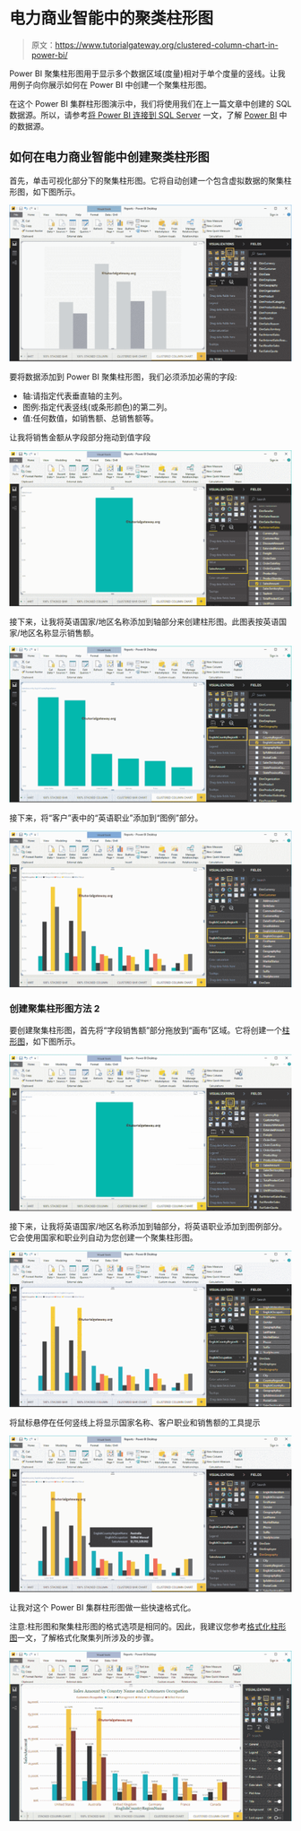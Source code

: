 # 电力商业智能中的聚类柱形图

> 原文：<https://www.tutorialgateway.org/clustered-column-chart-in-power-bi/>

Power BI 聚集柱形图用于显示多个数据区域(度量)相对于单个度量的竖线。让我用例子向你展示如何在 Power BI 中创建一个聚集柱形图。

在这个 Power BI 集群柱形图演示中，我们将使用我们在上一篇文章中创建的 SQL 数据源。所以，请参考[将 Power BI 连接到 SQL Server](https://www.tutorialgateway.org/connect-power-bi-to-sql-server/) 一文，了解 [Power BI](https://www.tutorialgateway.org/power-bi-tutorial/) 中的数据源。

## 如何在电力商业智能中创建聚类柱形图

首先，单击可视化部分下的聚集柱形图。它将自动创建一个包含虚拟数据的聚集柱形图，如下图所示。

![Clustered Column Chart in Power BI 1](img/69f1c5a6d7255130cb4b1bb008a9e43f.png)

要将数据添加到 Power BI 聚集柱形图，我们必须添加必需的字段:

*   轴:请指定代表垂直轴的主列。
*   图例:指定代表竖线(或条形颜色)的第二列。
*   值:任何数值，如销售额、总销售额等。

让我将销售金额从字段部分拖动到值字段

![Clustered Column Chart in Power BI 2](img/b3d7279022c65a2f369ec5af14f1375e.png)

接下来，让我将英语国家/地区名称添加到轴部分来创建柱形图。此图表按英语国家/地区名称显示销售额。

![Clustered Column Chart in Power BI 3](img/7f7ef3abdf09cf25c338a8809ef526ee.png)

接下来，将“客户”表中的“英语职业”添加到“图例”部分。

![Clustered Column Chart in Power BI 4](img/c0f42b2ac8e421dc50042804e6c0b02f.png)

### 创建聚集柱形图方法 2

要创建聚集柱形图，首先将“字段销售额”部分拖放到“画布”区域。它将创建一个[柱形图](https://www.tutorialgateway.org/column-chart-in-power-bi/)，如下图所示。

![Clustered Column Chart in Power BI 5](img/13387a9d347c3cddb917bf441d05a622.png)

接下来，让我将英语国家/地区名称添加到轴部分，将英语职业添加到图例部分。它会使用国家和职业列自动为您创建一个聚集柱形图。

![Clustered Column Chart in Power BI 7](img/d357f0d2406dc379c8ae0181d15c61fc.png)

将鼠标悬停在任何竖线上将显示国家名称、客户职业和销售额的工具提示

![Clustered Column Chart in Power BI 7](img/cd3fbf37ef5b16cb2a3dd67d33a0fc46.png)

让我对这个 Power BI 集群柱形图做一些快速格式化。

注意:柱形图和聚集柱形图的格式选项是相同的。因此，我建议您参考[格式化柱形图](https://www.tutorialgateway.org/format-power-bi-column-chart/)一文，了解格式化聚集列所涉及的步骤。

![Clustered Column Chart in Power BI 8](img/2f30c735bacbc4e3399eecbf0a454ad6.png)